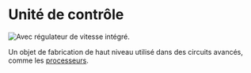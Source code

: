 # Unité de contrôle

![Avec régulateur de vitesse intégré.](oredict:opencomputers:materialCU)

Un objet de fabrication de haut niveau utilisé dans des circuits avancés, comme les [processeurs](cpu1.md).
